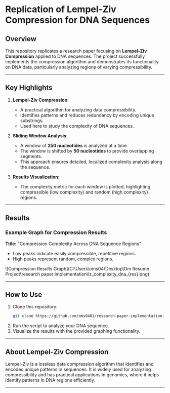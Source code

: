 # Replication of Lempel-Ziv Compression for DNA Sequences

## Overview
This repository replicates a research paper focusing on **Lempel-Ziv Compression** applied to DNA sequences. The project successfully implements the compression algorithm and demonstrates its functionality on DNA data, particularly analyzing regions of varying compressibility.

---

## Key Highlights
1. **Lempel-Ziv Compression**:
   - A practical algorithm for analyzing data compressibility.
   - Identifies patterns and reduces redundancy by encoding unique substrings.
   - Used here to study the complexity of DNA sequences.

2. **Sliding Window Analysis**:
   - A window of **250 nucleotides** is analyzed at a time.
   - The window is shifted by **50 nucleotides** to provide overlapping segments.
   - This approach ensures detailed, localized complexity analysis along the sequence.

3. **Results Visualization**:
   - The complexity metric for each window is plotted, highlighting compressible (low complexity) and random (high complexity) regions.

---

## Results
### Example Graph for Compression Results
**Title:** "Compression Complexity Across DNA Sequence Regions"
- Low peaks indicate easily compressible, repetitive regions.
- High peaks represent random, complex regions.

![Compression Results Graph](C:\Users\oms04\Desktop\Om Resume Project\research paper implementation\lz_complexity_dna_{res}.png)

---

## How to Use
1. Clone this repository:
   ```bash
   git clone https://github.com/oms0401/research-paper-implementation.git
   ```
2. Run the script to analyze your DNA sequence.
3. Visualize the results with the provided graphing functionality.

---

## About Lempel-Ziv Compression
Lempel-Ziv is a lossless data compression algorithm that identifies and encodes unique patterns in sequences. It is widely used for analyzing compressibility and has practical applications in genomics, where it helps identify patterns in DNA regions efficiently.

---


